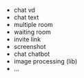 - chat vd
- chat text
- multiple room
- waiting room
- invite link
- screenshot
- chat chatbot
- image processing (lib)
- ...